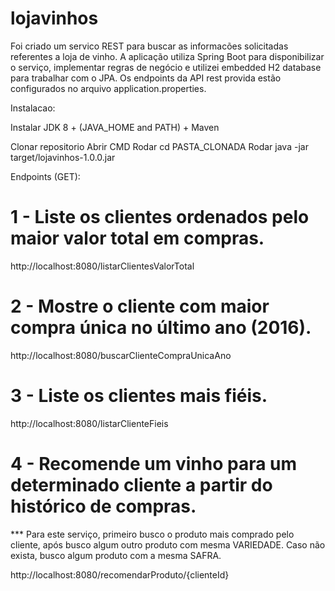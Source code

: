 # lojavinhos

Foi criado um servico REST para buscar as informacões solicitadas referentes a loja de vinho. A aplicação utiliza Spring Boot para 
disponibilizar o serviço, implementar regras de negócio e utilizei embedded H2 database para trabalhar com o JPA. Os endpoints da 
API rest provida estão configurados no arquivo application.properties.



Instalacao:

Instalar JDK 8 + (JAVA_HOME and PATH) + Maven

Clonar repositorio
Abrir CMD
Rodar cd PASTA_CLONADA
Rodar java -jar target/lojavinhos-1.0.0.jar

Endpoints (GET):

# 1 - Liste os clientes ordenados pelo maior valor total em compras.

http://localhost:8080/listarClientesValorTotal

# 2 - Mostre o cliente com maior compra única no último ano (2016).

http://localhost:8080/buscarClienteCompraUnicaAno

# 3 - Liste os clientes mais fiéis.

http://localhost:8080/listarClienteFieis

# 4 - Recomende um vinho para um determinado cliente a partir do histórico de compras.
*** Para este serviço, primeiro busco o produto mais comprado pelo cliente, após busco algum outro produto 
com mesma VARIEDADE. Caso não exista, busco algum produto com a mesma SAFRA.

http://localhost:8080/recomendarProduto/{clienteId}
